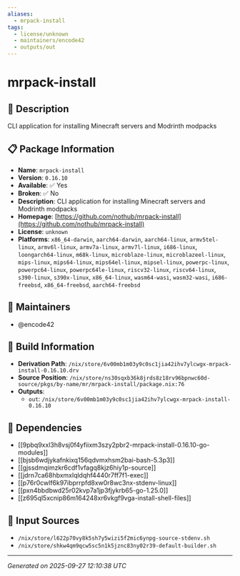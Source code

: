 ```yaml
---
aliases:
  - mrpack-install
tags:
  - license/unknown
  - maintainers/encode42
  - outputs/out
---
```


# mrpack-install

## 📝 Description

CLI application for installing Minecraft servers and Modrinth modpacks

## 📋 Package Information

- **Name**: `mrpack-install`
- **Version**: `0.16.10`
- **Available**: ✅ Yes
- **Broken**: ✅ No
- **Description**: CLI application for installing Minecraft servers and Modrinth modpacks
- **Homepage**: [https://github.com/nothub/mrpack-install](https://github.com/nothub/mrpack-install)
- **License**: `unknown`
- **Platforms**: `x86_64-darwin`, `aarch64-darwin`, `aarch64-linux`, `armv5tel-linux`, `armv6l-linux`, `armv7a-linux`, `armv7l-linux`, `i686-linux`, `loongarch64-linux`, `m68k-linux`, `microblaze-linux`, `microblazeel-linux`, `mips-linux`, `mips64-linux`, `mips64el-linux`, `mipsel-linux`, `powerpc-linux`, `powerpc64-linux`, `powerpc64le-linux`, `riscv32-linux`, `riscv64-linux`, `s390-linux`, `s390x-linux`, `x86_64-linux`, `wasm64-wasi`, `wasm32-wasi`, `i686-freebsd`, `x86_64-freebsd`, `aarch64-freebsd`
## 👥 Maintainers

- @encode42


## 🔧 Build Information

- **Derivation Path**: `/nix/store/6v00mb1m03y9c0sc1jia42ihv7ylcwgx-mrpack-install-0.16.10.drv`
- **Source Position**: `/nix/store/ns30sqxb36k8jrds8z18rv96bpnwc60d-source/pkgs/by-name/mr/mrpack-install/package.nix:76`
- **Outputs**:
  - `out`:  `/nix/store/6v00mb1m03y9c0sc1jia42ihv7ylcwgx-mrpack-install-0.16.10`

## 🔗 Dependencies

- [[9pbq9xxl3h8vsj0f4yfiixm3szy2pbr2-mrpack-install-0.16.10-go-modules]]
- [[bjsb6wdjykafnkixq156qdvmxhsm2bai-bash-5.3p3]]
- [[gjssdmqimzkr6cdf1vfagq8kjz6hiy1p-source]]
- [[jdrn7ca68hbxmxlqldqhf4440r7ff7f1-exec]]
- [[p76r0cwlf6k97ibprrpfd8xw0r8wc3nx-stdenv-linux]]
- [[pxn4bbdbwd25r02kvp7a1jp3fjykrb65-go-1.25.0]]
- [[z695ql5xcnip86m164248xr6vkgf9vga-install-shell-files]]

## 📁 Input Sources

- `/nix/store/l622p70vy8k5sh7y5wizi5f2mic6ynpg-source-stdenv.sh`
- `/nix/store/shkw4qm9qcw5sc5n1k5jznc83ny02r39-default-builder.sh`

---
*Generated on 2025-09-27 12:10:38 UTC*
